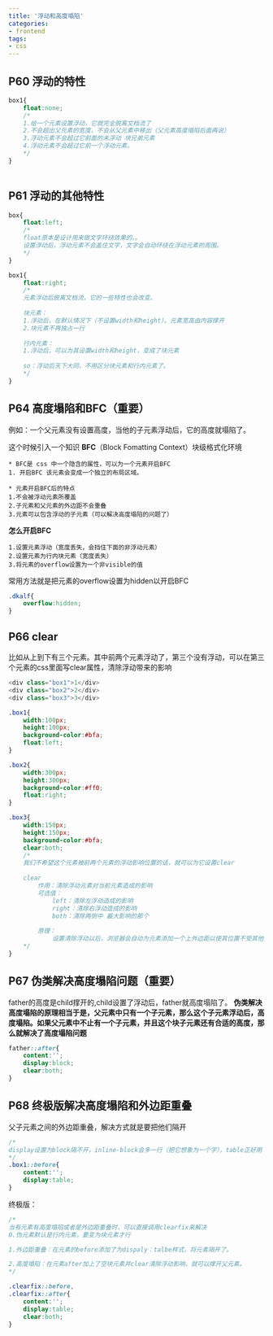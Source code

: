 ```yaml
---
title: '浮动和高度塌陷'
categories:
- frontend
tags:
- css
---
```


## P60 浮动的特性
```css
box1{
    float:none;
    /*
    1.给一个元素设置浮动，它就完全脱离文档流了
    2.不会超出父元素的宽度，不会从父元素中移出（父元素高度塌陷后面再说）
    3.浮动元素不会超过它前面的未浮动 块兄弟元素
    4.浮动元素不会超过它前一个浮动元素。
    */
}
    
```

## P61 浮动的其他特性
```css
box{
    float:left;
    /*
    float原本是设计用来做文字环绕效果的。。
    设置浮动后，浮动元素不会盖住文字，文字会自动环绕在浮动元素的周围。
    */
}
```

```css
box1{
    float:right;
    /*
    元素浮动后脱离文档流，它的一些特性也会改变。
    
    块元素：
    1.浮动后，在默认情况下（不设置width和height）。元素宽高由内容撑开
    2.块元素不再独占一行
    
    行内元素：
    1.浮动后，可以为其设置width和height，变成了块元素
    
    so：浮动后天下大同，不用区分块元素和行内元素了。
    */
}
```

## P64 高度塌陷和BFC（重要）
例如：一个父元素没有设置高度，当他的子元素浮动后，它的高度就塌陷了。

这个时候引入一个知识
**BFC**（Block Fomatting Context）块级格式化环境
```
* BFC是 css 中一个隐含的属性，可以为一个元素开启BFC
1. 开启BFC 该元素会变成一个独立的布局区域。
```
```
* 元素开启BFC后的特点
1.不会被浮动元素所覆盖
2.子元素和父元素的外边距不会重叠
3.元素可以包含浮动的子元素（可以解决高度塌陷的问题了）
```

**怎么开启BFC**
```
1.设置元素浮动（宽度丢失，会挡住下面的非浮动元素）
2.设置元素为行内块元素（宽度丢失）
3.将元素的overflow设置为一个非visible的值
```
常用方法就是把元素的overflow设置为hidden以开启BFC
```css
.dkalf{
    overflow:hidden;
}
```

## P66 clear
比如从上到下有三个元素。其中前两个元素浮动了，第三个没有浮动，可以在第三个元素的css里面写clear属性，清除浮动带来的影响
```javascript
<div class="box1">1</div>
<div class="box2">2</div>
<div class="box3">3</div>
```
```css
.box1{
    width:100px;
    height:100px;
    background-color:#bfa;
    float:left;
}

.box2{
    width:300px;
    height:300px;
    background-color:#ff0;
    float:right;
}

.box3{
    width:150px;
    height:150px;
    background-color:#bfa;
    clear:both;
    /*
    我们不希望这个元素被前两个元素的浮动影响位置的话，就可以为它设置clear
    
    clear
        作用：清除浮动元素对当前元素造成的影响
        可选值：
            left：清除左浮动造成的影响
            right：清除右浮动造成的影响
            both：清除两侧中 最大影响的那个
            
        原理：
            设置清除浮动以后，浏览器会自动为元素添加一个上外边距以使其位置不受其他元素的影响。（比如box1，2浮动，box3就搞一个margin-top：300px这样的。保持自己的位置，但是开发工具看不出来，不显示的）
    */
}
```

## P67 伪类解决高度塌陷问题（重要）
father的高度是child撑开的,child设置了浮动后，father就高度塌陷了。
**伪类解决高度塌陷的原理相当于是，父元素中只有一个子元素，那么这个子元素浮动后，高度塌陷。如果父元素中不止有一个子元素，并且这个块子元素还有合适的高度，那么就解决了高度塌陷问题**
```css
father::after{
    content:'';
    display:block;
    clear:both;
}
```

## P68 终极版解决高度塌陷和外边距重叠
父子元素之间的外边距重叠，解决方式就是要把他们隔开
```css
/*
display设置为block隔不开，inline-block会多一行（把它想象为一个字），table正好用
*/
.box1::before{
    content:'';
    display:table;
}
```

终极版：
```css
/*
当有元素有高度塌陷或者是外边距重叠时，可以直接调用clearfix来解决
0.伪元素默认是行内元素，要变为块元素才行

1.外边距重叠：在元素的before添加了为dispaly：talbe样式，将元素隔开了。

2.高度塌陷：在元素after加上了空块元素并clear清除浮动影响，就可以撑开父元素。
*/

.clearfix::before,
.clearfix::after{
    content:'';
    display:table;
    clear:both;
}
```